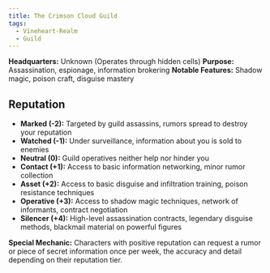```yaml
---
title: The Crimson Cloud Guild
tags:
  - Vineheart-Realm
  - Guild
---
```



**Headquarters:** Unknown (Operates through hidden cells) 
**Purpose:** Assassination, espionage, information brokering 
**Notable Features:** Shadow magic, poison craft, disguise mastery

## Reputation

- **Marked (-2):** Targeted by guild assassins, rumors spread to destroy your reputation
- **Watched (-1):** Under surveillance, information about you is sold to enemies
- **Neutral (0):** Guild operatives neither help nor hinder you
- **Contact (+1):** Access to basic information networking, minor rumor collection
- **Asset (+2):** Access to basic disguise and infiltration training, poison resistance techniques
- **Operative (+3):** Access to shadow magic techniques, network of informants, contract negotiation
- **Silencer (+4):** High-level assassination contracts, legendary disguise methods, blackmail material on powerful figures

**Special Mechanic:** Characters with positive reputation can request a rumor or piece of secret information once per week, the accuracy and detail depending on their reputation tier.